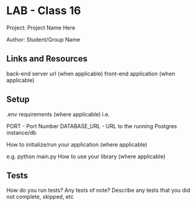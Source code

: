# LAB - Class 16

Project: Project Name Here

Author: Student/Group Name

## Links and Resources

back-end server url (when applicable)
front-end application (when applicable)

## Setup

.env requirements (where applicable)
i.e.

PORT - Port Number
DATABASE_URL - URL to the running Postgres instance/db

How to initialize/run your application (where applicable)

e.g. python main.py
How to use your library (where applicable)

## Tests

How do you run tests?
Any tests of note?
Describe any tests that you did not complete, skipped, etc
